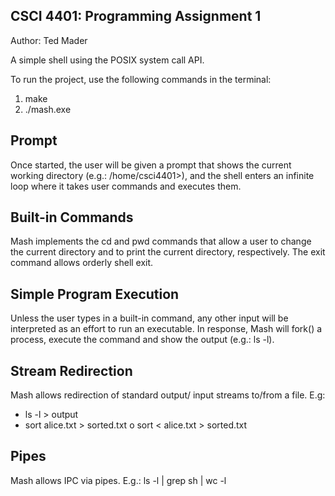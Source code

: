 CSCI 4401: Programming Assignment 1
--
Author: Ted Mader

A simple shell using the POSIX system call API.

To run the project, use the following commands in the terminal:

1. make
2. ./mash.exe

Prompt
--
Once started, the user will be given a prompt that shows the current working directory (e.g.: /home/csci4401>), and the shell enters an infinite loop where it takes user commands and executes them.

Built-in Commands
--
Mash implements the cd and pwd commands that allow a user to change the current directory and to print the current directory, respectively. The exit command allows orderly shell exit.

Simple Program Execution
--
Unless the user types in a built-in command, any other input will be interpreted as an effort to run an executable. In response, Mash will fork() a process, execute the command and show the output (e.g.: ls -l).

Stream Redirection
--
Mash allows redirection of standard output/ input streams to/from a file. E.g:
* ls -l > output
* sort alice.txt > sorted.txt o sort < alice.txt > sorted.txt

Pipes
--
Mash allows IPC via pipes. E.g.: ls -l | grep sh | wc -l